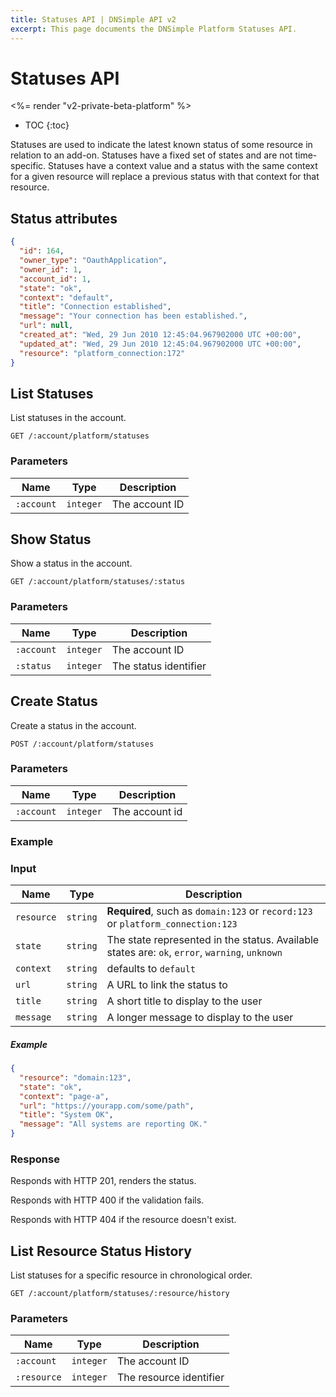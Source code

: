 ```yaml
---
title: Statuses API | DNSimple API v2
excerpt: This page documents the DNSimple Platform Statuses API.
---
```


# Statuses API

<%= render "v2-private-beta-platform" %>

* TOC
{:toc}

Statuses are used to indicate the latest known status of some resource in relation to an add-on. Statuses have a fixed set of states and are not time-specific. Statuses have a context value and a status with the same context for a given resource will replace a previous status with that context for that resource.

## Status attributes

~~~json
{
  "id": 164,
  "owner_type": "OauthApplication",
  "owner_id": 1,
  "account_id": 1,
  "state": "ok",
  "context": "default",
  "title": "Connection established",
  "message": "Your connection has been established.",
  "url": null,
  "created_at": "Wed, 29 Jun 2010 12:45:04.967902000 UTC +00:00",
  "updated_at": "Wed, 29 Jun 2010 12:45:04.967902000 UTC +00:00",
  "resource": "platform_connection:172"
}
~~~

## List Statuses

List statuses in the account.

~~~
GET /:account/platform/statuses
~~~

### Parameters

Name | Type | Description
-----|------|------------
`:account` | `integer` | The account ID

## Show Status

Show a status in the account.

~~~
GET /:account/platform/statuses/:status
~~~

### Parameters

Name | Type | Description
-----|------|------------
`:account` | `integer` | The account ID
`:status` | `integer` | The status identifier

## Create Status

Create a status in the account.

~~~
POST /:account/platform/statuses
~~~

### Parameters

Name | Type | Description
-----|------|------------
`:account` | `integer` | The account id

### Example

### Input

Name | Type | Description
-----|------|------------
`resource` | `string` | **Required**, such as `domain:123` or `record:123` or `platform_connection:123`
`state` | `string` | The state represented in the status. Available states are: `ok`, `error`, `warning`, `unknown`
`context` | `string` | defaults to `default`
`url` | `string` | A URL to link the status to
`title` | `string` | A short title to display to the user
`message` | `string` | A longer message to display to the user

##### Example

~~~json
{
  "resource": "domain:123",
  "state": "ok",
  "context": "page-a",
  "url": "https://yourapp.com/some/path",
  "title": "System OK",
  "message": "All systems are reporting OK."
}
~~~

### Response

Responds with HTTP 201, renders the status.

Responds with HTTP 400 if the validation fails.

Responds with HTTP 404 if the resource doesn't exist.

## List Resource Status History

List statuses for a specific resource in chronological order.

~~~
GET /:account/platform/statuses/:resource/history
~~~

### Parameters

Name | Type | Description
-----|------|------------
`:account` | `integer` | The account ID
`:resource` | `integer` | The resource identifier
